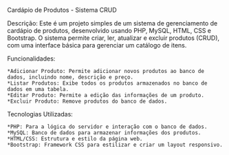 Cardápio de Produtos - Sistema CRUD

Descrição: Este é um projeto simples de um sistema de gerenciamento de cardápio de produtos, desenvolvido usando PHP, MySQL, HTML, CSS e Bootstrap. O sistema permite criar, ler, atualizar e excluir produtos (CRUD), com uma interface básica para gerenciar um catálogo de itens.

Funcionalidades:

    *Adicionar Produto: Permite adicionar novos produtos ao banco de dados, incluindo nome, descrição e preço.
    *Listar Produtos: Exibe todos os produtos armazenados no banco de dados em uma tabela.
    *Editar Produto: Permite a edição das informações de um produto.
    *Excluir Produto: Remove produtos do banco de dados.

Tecnologias Utilizadas:

    *PHP: Para a lógica do servidor e interação com o banco de dados.
    *MySQL: Banco de dados para armazenar informações dos produtos.
    *HTML/CSS: Estrutura e estilo da página web.
    *Bootstrap: Framework CSS para estilizar e criar um layout responsivo.
